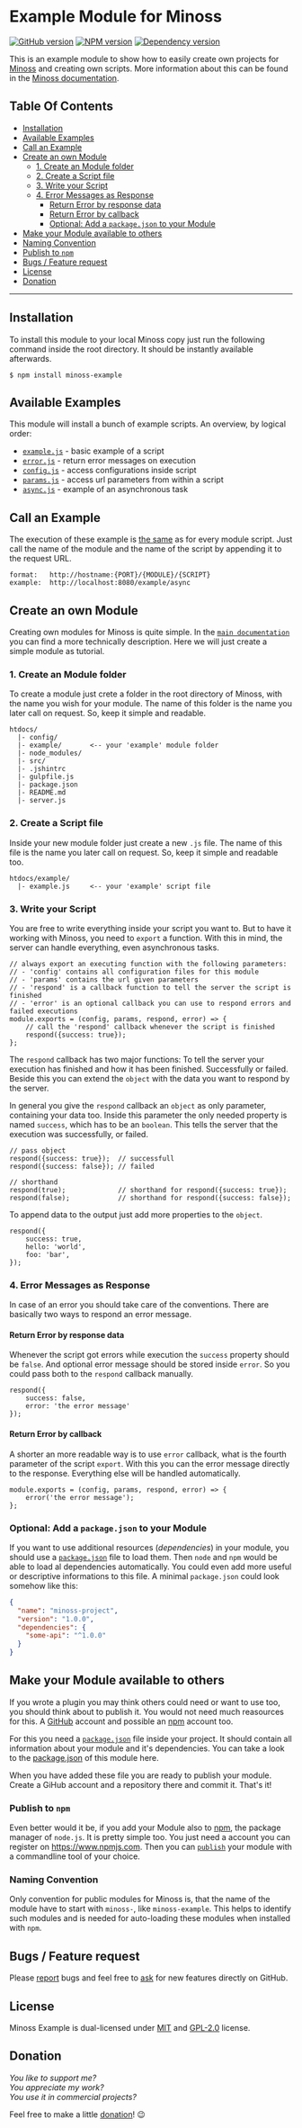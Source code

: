 # Example Module for Minoss
[![GitHub version](https://badge.fury.io/gh/eisbehr-%2Fminoss-example.svg)](http://github.com/eisbehr-/minoss-example)
[![NPM version](https://badge.fury.io/js/minoss-example.svg)](http://www.npmjs.org/package/minoss-example)
[![Dependency version](https://david-dm.org/eisbehr-/minoss-example.png)](https://david-dm.org/eisbehr-/minoss-example)

This is an example module to show how to easily create own projects for [Minoss](https://github.com/eisbehr-/minoss) and creating own scripts.
More information about this can be found in the [Minoss documentation](https://github.com/eisbehr-/minoss#create-an-own-module).


## Table Of Contents
* [Installation](#installation)
* [Available Examples](#available-examples)
* [Call an Example](#call-an-example)
* [Create an own Module](#create-an-own-module)
  * [1. Create an Module folder](#1-create-an-module-folder)
  * [2. Create a Script file](#2-create-a-script-file)
  * [3. Write your Script](#3-write-your-script)
  * [4. Error Messages as Response](#4-error-messages-as-response)
    * [Return Error by response data](#return-error-by-response-data)
    * [Return Error by callback](#return-error-by-callback)
    * [Optional: Add a `package.json` to your Module](#optional-add-a-packagejson-to-your-module)
* [Make your Module available to others](#make-your-module-available-to-others)
* [Naming Convention](#naming-convention)
* [Publish to `npm`](#publish-to-npm)
* [Bugs / Feature request](#bugs--feature-request)
* [License](#license)
* [Donation](#donation)


---


## Installation
To install this module to your local Minoss copy just run the following command inside the root directory.
It should be instantly available afterwards.

```SH
$ npm install minoss-example
```


## Available Examples
This module will install a bunch of example scripts.
An overview, by logical order:

- [`example.js`](https://github.com/eisbehr-/minoss-example/blob/master/example.js) - basic example of a script
- [`error.js`](https://github.com/eisbehr-/minoss-example/blob/master/error.js)   - return error messages on execution
- [`config.js`](https://github.com/eisbehr-/minoss-example/blob/master/config.js)  - access configurations inside script
- [`params.js`](https://github.com/eisbehr-/minoss-example/blob/master/params.js)  - access url parameters from within a script
- [`async.js`](https://github.com/eisbehr-/minoss-example/blob/master/async.js)   - example of an asynchronous task


## Call an Example
The execution of these example is [the same](https://github.com/eisbehr-/minoss#call-a-module-script) as for every module script.
Just call the name of the module and the name of the script by appending it to the request URL.

```TEXT
format:   http://hostname:{PORT}/{MODULE}/{SCRIPT}
example:  http://localhost:8080/example/async
```


## Create an own Module
Creating own modules for Minoss is quite simple.
In the [`main documentation`](https://github.com/eisbehr-/minoss#create-an-own-module) you can find a more technically description.
Here we will just create a simple module as tutorial.


### 1. Create an Module folder
To create a module just crete a folder in the root directory of Minoss, with the name you wish for your module.
The name of this folder is the name you later call on request.
So, keep it simple and readable.

```
htdocs/
  |- config/
  |- example/       <-- your 'example' module folder
  |- node_modules/
  |- src/
  |- .jshintrc
  |- gulpfile.js
  |- package.json
  |- README.md
  |- server.js
```

### 2. Create a Script file
Inside your new module folder just create a new `.js` file.
The name of this file is the name you later call on request.
So, keep it simple and readable too.

```
htdocs/example/
  |- example.js     <-- your 'example' script file
```


### 3. Write your Script
You are free to write everything inside your script you want to.
But to have it working with Minoss, you need to `export` a function.
With this in mind, the server can handle everything, even asynchronous tasks.

```JS
// always export an executing function with the following parameters:
// - 'config' contains all configuration files for this module
// - 'params' contains the url given parameters
// - 'respond' is a callback function to tell the server the script is finished
// - 'error' is an optional callback you can use to respond errors and failed executions
module.exports = (config, params, respond, error) => {
    // call the 'respond' callback whenever the script is finished
    respond({success: true});
};
```

The `respond` callback has two major functions:
To tell the server your execution has finished and how it has been finished.
Successfully or failed.
Beside this you can extend the `object` with the data you want to respond by the server.

In general you give the `respond` callback an `object` as only parameter, containing your data too.
Inside this parameter the only needed property is named `success`, which has to be an `boolean`.
This tells the server that the execution was successfully, or failed.

```JS
// pass object
respond({success: true});  // successfull
respond({success: false}); // failed

// shorthand
respond(true);             // shorthand for respond({success: true});
respond(false);            // shorthand for respond({success: false});
```

To append data to the output just add more properties to the `object`.

```JS
respond({
    success: true,
    hello: 'world',
    foo: 'bar',
});
```


### 4. Error Messages as Response
In case of an error you should take care of the conventions.
There are basically two ways to respond an error message.


#### Return Error by response data
Whenever the script got errors while execution the `success` property should be `false`.
And optional error message should be stored inside `error`. 
So you could pass both to the `respond` callback manually.

```JS
respond({
    success: false,
    error: 'the error message'
});
```


#### Return Error by callback
A shorter an more readable way is to use `error` callback, what is the fourth parameter of the script `export`.
With this you can the error message directly to the response.
Everything else will be handled automatically.

```JS
module.exports = (config, params, respond, error) => {
    error('the error message');
};
```


### Optional: Add a `package.json` to your Module
If you want to use additional resources (_dependencies_) in your module, you should use a [`package.json`](https://docs.npmjs.com/files/package.json) file to load them.
Then `node` and `npm` would be able to load al dependencies automatically.
You could even add more useful or descriptive informations to this file.
A minimal `package.json` could look somehow like this:

```JSON
{
  "name": "minoss-project",
  "version": "1.0.0",
  "dependencies": {
    "some-api": "^1.0.0"
  }
}
```


## Make your Module available to others
If you wrote a plugin you may think others could need or want to use too, you should think about to publish it.
You would not need much reasources for this.
A [GitHub](https://github.com) account and possible an [npm](https://npmjs.com) account too.

For this you need a [`package.json`](https://docs.npmjs.com/files/package.json) file inside your project.
It should contain all information about your module and it's dependencies.
You can take a look to the [package.json](https://github.com/eisbehr-/minoss-example/blob/master/package.json) of this module here.

When you have added these file you are ready to publish your module.
Create a GiHub account and a repository there and commit it. That's it! 

### Publish to `npm`
Even better would it be, if you add your Module also to [npm](https://www.npmjs.com/), the package manager of `node.js`.
It is pretty simple too.
You just need a account you can register on https://www.npmjs.com.
Then you can [`publish`](https://docs.npmjs.com/cli/publish) your module with a commandline tool of your choice.


### Naming Convention
Only convention for public modules for Minoss is, that the name of the module have to start with `minoss-`, like `minoss-example`.
This helps to identify such modules and is needed for auto-loading these modules when installed with `npm`.


## Bugs / Feature request
Please [report](http://github.com/eisbehr-/minoss-example/issues) bugs and feel free to [ask](http://github.com/eisbehr-/minoss-example/issues) for new features directly on GitHub.


## License
Minoss Example is dual-licensed under [MIT](http://www.opensource.org/licenses/mit-license.php) and [GPL-2.0](http://www.gnu.org/licenses/gpl-2.0.html) license.


## Donation
_You like to support me?_  
_You appreciate my work?_  
_You use it in commercial projects?_  
  
Feel free to make a little [donation](https://www.paypal.com/cgi-bin/webscr?cmd=_s-xclick&hosted_button_id=93XQ8EYMSWHC6)! :wink:
